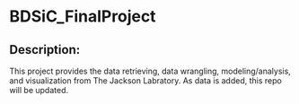 # BDSiC_FinalProject

## Description:

This project provides the data retrieving, data wrangling, modeling/analysis, and visualization from The Jackson Labratory. As data is added, this repo will be updated. 

